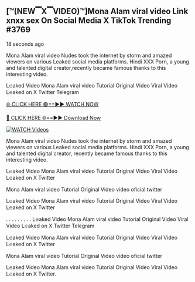 ## [™(NEW▔X▔VIDEO)™]Mona Alam viral video Link xnxx sex On Social Media X TikTok Trending #3769

18 seconds ago

Mona Alam viral video Nudes took the internet by storm and amazed viewers on various Leaked social media platforms. Hindi XXX Porn, a young and talented digital creator,recently became famous thanks to this interesting video.

L𝚎aked Video Mona Alam viral video Tutorial Original Video Viral Video L𝚎aked on X Twitter Telegram

[🌐 CLICK HERE 🟢==►► WATCH NOW](https://dekho-ki-hoy-07-2k25.blogspot.com/2025/01/viral-tv.html)

[🔴 CLICK HERE 🌐==►► Download Now](https://dekho-ki-hoy-07-2k25.blogspot.com/2025/01/viral-tv.html)

[![WATCH Videos](https://i.imgur.com/ydURGbz.png)](https://dekho-ki-hoy-07-2k25.blogspot.com/2025/01/viral-tv.html)

Mona Alam viral video Nudes took the internet by storm and amazed viewers on various Leaked social media platforms. Hindi XXX Porn, a young and talented digital creator, recently became famous thanks to this interesting video.

L𝚎aked Video Mona Alam viral video Tutorial Original Video Viral Video L𝚎aked on X Twitter

Mona Alam viral video Tutorial Original Video video oficial twitter

L𝚎aked Video Mona Alam viral video Tutorial Original Video Viral Video L𝚎aked on X Twitter

. . . . . . . . . L𝚎aked Video Mona Alam viral video Tutorial Original Video Viral Video L𝚎aked on X Twitter Telegram

L𝚎aked Video Mona Alam viral video Tutorial Original Video Viral Video L𝚎aked on X Twitter

Mona Alam viral video Tutorial Original Video video oficial twitter

L𝚎aked Video Mona Alam viral video Tutorial Original Video Viral Video L𝚎aked on X Twitter.